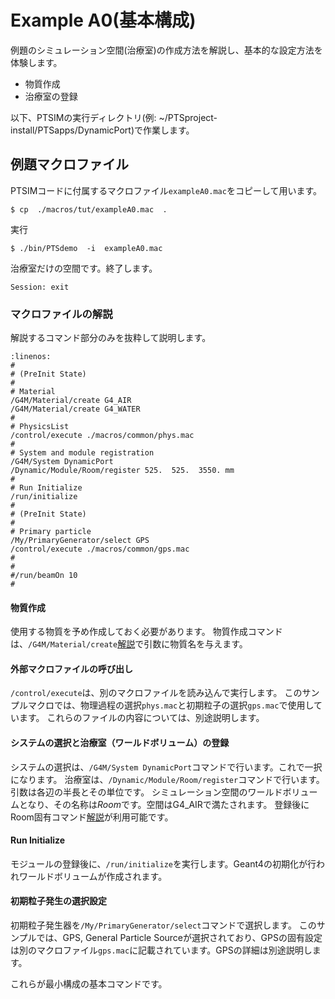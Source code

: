 # Example A0(基本構成)

 例題のシミュレーション空間(治療室)の作成方法を解説し、基本的な設定方法を体験します。
 - 物質作成
 - 治療室の登録

以下、PTSIMの実行ディレクトリ(例: ~/PTSproject-install/PTSapps/DynamicPort)で作業します。

## 例題マクロファイル
PTSIMコードに付属するマクロファイル`exampleA0.mac`をコピーして用います。
```
$ cp  ./macros/tut/exampleA0.mac  .
```

実行
```
$ ./bin/PTSdemo  -i  exampleA0.mac
```
治療室だけの空間です。終了します。
```
Session: exit
```

### マクロファイルの解説
解説するコマンド部分のみを抜粋して説明します。

```{code-block}
:linenos:
#
# (PreInit State)
#
# Material
/G4M/Material/create G4_AIR
/G4M/Material/create G4_WATER
#
# PhysicsList
/control/execute ./macros/common/phys.mac
#
# System and module registration
/G4M/System DynamicPort
/Dynamic/Module/Room/register 525.  525.  3550. mm
#
# Run Initialize
/run/initialize
#
# (PreInit State)
#
# Primary particle
/My/PrimaryGenerator/select GPS
/control/execute ./macros/common/gps.mac
#
#
#/run/beamOn 10
#
```

#### 物質作成
 使用する物質を予め作成しておく必要があります。
 物質作成コマンドは、`/G4M/Material/create`[解説](../cmd-reference.md#material)で引数に物質名を与えます。

#### 外部マクロファイルの呼び出し
`/control/execute`は、別のマクロファイルを読み込んで実行します。
このサンプルマクロでは、物理過程の選択`phys.mac`と初期粒子の選択`gps.mac`で使用しています。
これらのファイルの内容については、別途説明します。

#### システムの選択と治療室（ワールドボリューム）の登録
システムの選択は、`/G4M/System DynamicPort`コマンドで行います。これで一択になります。
治療室は、`/Dynamic/Module/Room/register`コマンドで行います。引数は各辺の半長とその単位です。
シミュレーション空間のワールドボリュームとなり、その名称は*Room*です。空間はG4_AIRで満たされます。
登録後にRoom固有コマンド[解説](../BeamModules/Room.md)が利用可能です。


#### Run Initialize
モジュールの登録後に、`/run/initialize`を実行します。Geant4の初期化が行われワールドボリュームが作成されます。

#### 初期粒子発生の選択設定
初期粒子発生器を`/My/PrimaryGenerator/select`コマンドで選択します。
このサンプルでは、GPS, General Particle Sourceが選択されており、GPSの固有設定は別のマクロファイル`gps.mac`に記載されています。GPSの詳細は別途説明します。


これらが最小構成の基本コマンドです。

